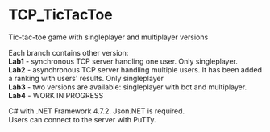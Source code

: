 # TCP_TicTacToe
Tic-tac-toe game with singleplayer and multiplayer versions  

Each branch contains other version:  
**Lab1** - synchronous TCP server handling one user. Only singleplayer.  
**Lab2** - asynchronous TCP server handling multiple users. It has been added a ranking with users' results. Only singleplayer  
**Lab3** - two versions are available: singleplayer with bot and multiplayer.   
**Lab4** - WORK IN PROGRESS  

C# with .NET Framework 4.7.2. Json.NET is required.  
Users can connect to the server with PuTTy.
